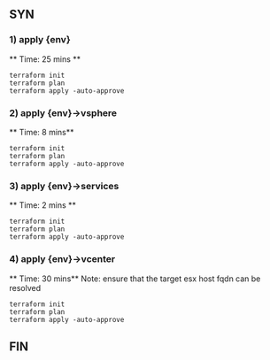 ## SYN

### 1) apply {env}
** Time: 25 mins **
```
terraform init
terraform plan
terraform apply -auto-approve
```

### 2) apply {env}->vsphere
** Time: 8 mins**
```
terraform init
terraform plan
terraform apply -auto-approve
```

### 3) apply {env}->services
** Time: 2 mins **
```
terraform init
terraform plan
terraform apply -auto-approve
```

### 4) apply {env}->vcenter
** Time: 30 mins**
Note: ensure that the target esx host fqdn can be resolved  
```
terraform init
terraform plan
terraform apply -auto-approve
```
## FIN
